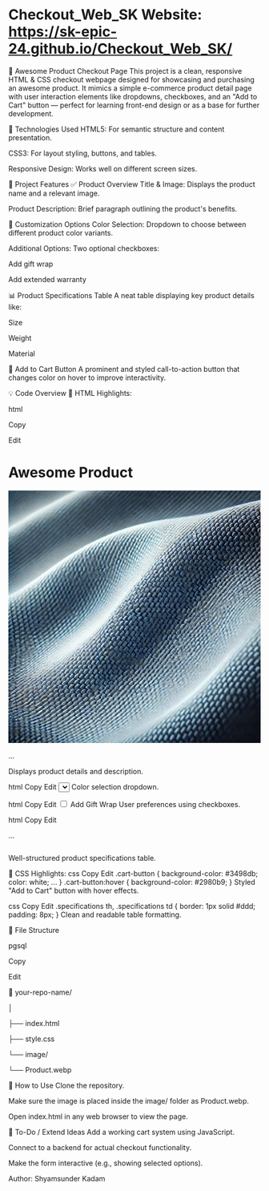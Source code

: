 # Checkout_Web_SK Website: https://sk-epic-24.github.io/Checkout_Web_SK/

🛒 Awesome Product Checkout Page
This project is a clean, responsive HTML & CSS checkout webpage designed for showcasing and purchasing an awesome product. It mimics a simple e-commerce product detail page with user interaction elements like dropdowns, checkboxes, and an "Add to Cart" button — perfect for learning front-end design or as a base for further development.

🔧 Technologies Used
HTML5: For semantic structure and content presentation.

CSS3: For layout styling, buttons, and tables.

Responsive Design: Works well on different screen sizes.

🎯 Project Features
✅ Product Overview
Title & Image: Displays the product name and a relevant image.

Product Description: Brief paragraph outlining the product's benefits.

🎨 Customization Options
Color Selection: Dropdown to choose between different product color variants.

Additional Options: Two optional checkboxes:

Add gift wrap

Add extended warranty

📊 Product Specifications Table
A neat table displaying key product details like:

Size

Weight

Material

🛒 Add to Cart Button
A prominent and styled call-to-action button that changes color on hover to improve interactivity.

💡 Code Overview
🧱 HTML Highlights:

html

Copy

Edit

<h1>Awesome Product</h1>
<img src="image/Product.webp" alt="Awesome Product Image" class="product-image">
<p class="description">...</p>
Displays product details and description.

html
Copy
Edit
<select id="color">...</select>
Color selection dropdown.

html
Copy
Edit
<input type="checkbox" id="giftWrap"> <label for="giftWrap">Add Gift Wrap</label>
User preferences using checkboxes.

html
Copy
Edit
<table class="specifications">...</table>
Well-structured product specifications table.

🎨 CSS Highlights:
css
Copy
Edit
.cart-button {
    background-color: #3498db;
    color: white;
    ...
}
.cart-button:hover {
    background-color: #2980b9;
}
Styled "Add to Cart" button with hover effects.

css
Copy
Edit
.specifications th, .specifications td {
    border: 1px solid #ddd;
    padding: 8px;
}
Clean and readable table formatting.

📁 File Structure

pgsql

Copy

Edit

📁 your-repo-name/

│

├── index.html

├── style.css

└── image/

  └── Product.webp

🚀 How to Use
Clone the repository.

Make sure the image is placed inside the image/ folder as Product.webp.

Open index.html in any web browser to view the page.

📌 To-Do / Extend Ideas
Add a working cart system using JavaScript.

Connect to a backend for actual checkout functionality.

Make the form interactive (e.g., showing selected options).

Author:
Shyamsunder Kadam
